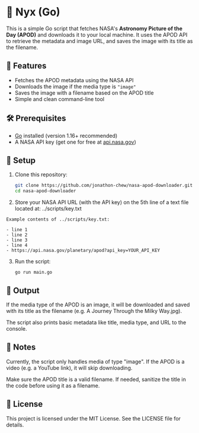 # 📸 Nyx (Go)

This is a simple Go script that fetches NASA's **Astronomy Picture of the Day (APOD)** and downloads it to your local machine. It uses the APOD API to retrieve the metadata and image URL, and saves the image with its title as the filename.

## 🚀 Features

- Fetches the APOD metadata using the NASA API
- Downloads the image if the media type is `"image"`
- Saves the image with a filename based on the APOD title
- Simple and clean command-line tool

## 🛠️ Prerequisites

- [Go](https://golang.org/dl/) installed (version 1.16+ recommended)
- A NASA API key (get one for free at [api.nasa.gov](https://api.nasa.gov/))

## 📁 Setup

1. Clone this repository:

   ```bash
   git clone https://github.com/jonathon-chew/nasa-apod-downloader.git
   cd nasa-apod-downloader
   ```

2. Store your NASA API URL (with the API key) on the 5th line of a text file located at: ../scripts/key.txt

```text
Example contents of ../scripts/key.txt:

- line 1
- line 2
- line 3
- line 4
- https://api.nasa.gov/planetary/apod?api_key=YOUR_API_KEY
```

3. Run the script:

    `go run main.go`

## 📂 Output

If the media type of the APOD is an image, it will be downloaded and saved with its title as the filename (e.g. A Journey Through the Milky Way.jpg).

The script also prints basic metadata like title, media type, and URL to the console.

## 🧠 Notes

Currently, the script only handles media of type "image". If the APOD is a video (e.g. a YouTube link), it will skip downloading.

Make sure the APOD title is a valid filename. If needed, sanitize the title in the code before using it as a filename.

## 📜 License

This project is licensed under the MIT License. See the LICENSE file for details.
